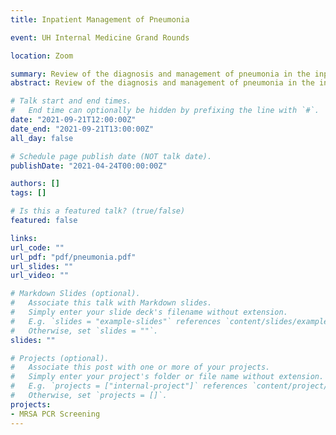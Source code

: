 ```yaml
---
title: Inpatient Management of Pneumonia

event: UH Internal Medicine Grand Rounds

location: Zoom

summary: Review of the diagnosis and management of pneumonia in the inpatient setting. 
abstract: Review of the diagnosis and management of pneumonia in the inpatient setting.

# Talk start and end times.
#   End time can optionally be hidden by prefixing the line with `#`.
date: "2021-09-21T12:00:00Z"
date_end: "2021-09-21T13:00:00Z"
all_day: false

# Schedule page publish date (NOT talk date).
publishDate: "2021-04-24T00:00:00Z"

authors: []
tags: []

# Is this a featured talk? (true/false)
featured: false

links:
url_code: ""
url_pdf: "pdf/pneumonia.pdf"
url_slides: ""
url_video: ""

# Markdown Slides (optional).
#   Associate this talk with Markdown slides.
#   Simply enter your slide deck's filename without extension.
#   E.g. `slides = "example-slides"` references `content/slides/example-slides.md`.
#   Otherwise, set `slides = ""`.
slides: ""

# Projects (optional).
#   Associate this post with one or more of your projects.
#   Simply enter your project's folder or file name without extension.
#   E.g. `projects = ["internal-project"]` references `content/project/deep-learning/index.md`.
#   Otherwise, set `projects = []`.
projects:
- MRSA PCR Screening
---
```


